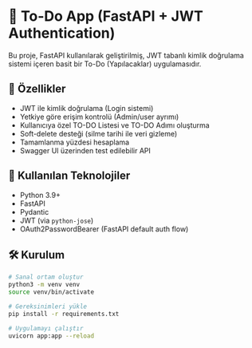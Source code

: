 # 📝 To-Do App (FastAPI + JWT Authentication)

Bu proje, FastAPI kullanılarak geliştirilmiş, JWT tabanlı kimlik doğrulama sistemi içeren basit bir To-Do (Yapılacaklar) uygulamasıdır.

## 🚀 Özellikler

- JWT ile kimlik doğrulama (Login sistemi)
- Yetkiye göre erişim kontrolü (Admin/user ayrımı)
- Kullanıcıya özel TO-DO Listesi ve TO-DO Adımı oluşturma
- Soft-delete desteği (silme tarihi ile veri gizleme)
- Tamamlanma yüzdesi hesaplama
- Swagger UI üzerinden test edilebilir API

## 🧰 Kullanılan Teknolojiler

- Python 3.9+
- FastAPI
- Pydantic
- JWT (via `python-jose`)
- OAuth2PasswordBearer (FastAPI default auth flow)

## 🛠️ Kurulum

```bash
# Sanal ortam oluştur
python3 -m venv venv
source venv/bin/activate

# Gereksinimleri yükle
pip install -r requirements.txt

# Uygulamayı çalıştır
uvicorn app:app --reload
